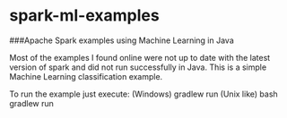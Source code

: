# spark-ml-examples
###Apache Spark examples using Machine Learning in Java

Most of the examples I found online were not up to date with the latest version of spark
and did not run successfully in Java.
This is a simple Machine Learning classification example.

To run the example just execute:
(Windows) gradlew run
(Unix like) bash gradlew run